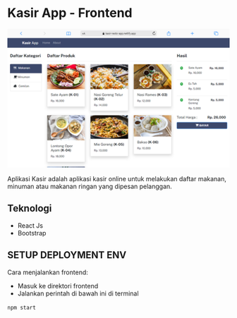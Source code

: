 # Kasir App - Frontend

<img src='./kasir-app.png' alt='Tampilan Kasir App' />

<br />

Aplikasi Kasir adalah aplikasi kasir online untuk melakukan daftar makanan, minuman atau makanan ringan yang dipesan pelanggan.

## Teknologi
- React Js
- Bootstrap

## SETUP DEPLOYMENT ENV

Cara menjalankan frontend:
- Masuk ke direktori frontend
- Jalankan perintah di bawah ini di terminal

`npm start`




